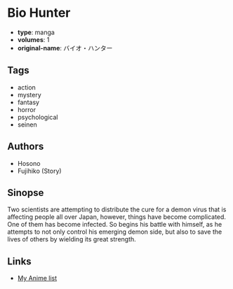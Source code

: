 # Bio Hunter

-   **type**: manga
-   **volumes**: 1
-   **original-name**: バイオ・ハンター

## Tags

-   action
-   mystery
-   fantasy
-   horror
-   psychological
-   seinen

## Authors

-   Hosono
-   Fujihiko (Story)

## Sinopse

Two scientists are attempting to distribute the cure for a demon virus that is affecting people all over Japan, however, things have become complicated. One of them has become infected. So begins his battle with himself, as he attempts to not only control his emerging demon side, but also to save the lives of others by wielding its great strength.

## Links

-   [My Anime list](https://myanimelist.net/manga/42643/Bio_Hunter)
